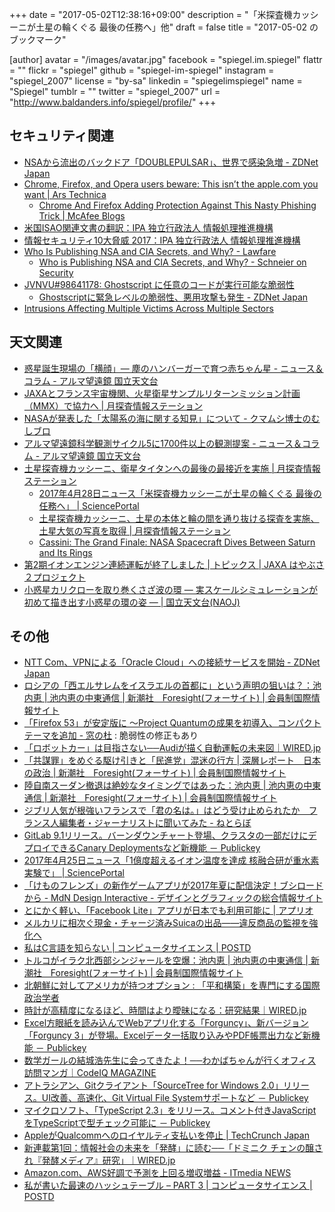 +++
date = "2017-05-02T12:38:16+09:00"
description = "「米探査機カッシーニが土星の輪くぐる 最後の任務へ」他"
draft = false
title = "2017-05-02 のブックマーク"

[author]
  avatar = "/images/avatar.jpg"
  facebook = "spiegel.im.spiegel"
  flattr = ""
  flickr = "spiegel"
  github = "spiegel-im-spiegel"
  instagram = "spiegel_2007"
  license = "by-sa"
  linkedin = "spiegelimspiegel"
  name = "Spiegel"
  tumblr = ""
  twitter = "spiegel_2007"
  url = "http://www.baldanders.info/spiegel/profile/"
+++

## セキュリティ関連

- [NSAから流出のバックドア「DOUBLEPULSAR」、世界で感染急増 - ZDNet Japan](https://japan.zdnet.com/article/35100240/?utm_source=dlvr.it&utm_medium=facebook)
- [Chrome, Firefox, and Opera users beware: This isn’t the apple.com you want | Ars Technica](https://arstechnica.com/security/2017/04/chrome-firefox-and-opera-users-beware-this-isnt-the-apple-com-you-want/)
    - [Chrome And Firefox Adding Protection Against This Nasty Phishing Trick | McAfee Blogs](https://securingtomorrow.mcafee.com/business/neutralize-threats/chrome-and-firefox-adding-protection-against-this-nasty-phishing-trick/)
- [米国ISAO関連文書の翻訳：IPA 独立行政法人 情報処理推進機構](http://www.ipa.go.jp/security/publications/isao/index.html)
- [情報セキュリティ10大脅威 2017：IPA 独立行政法人 情報処理推進機構](https://www.ipa.go.jp/security/vuln/10threats2017.html)
- [Who Is Publishing NSA and CIA Secrets, and Why? - Lawfare](https://www.lawfareblog.com/who-publishing-nsa-and-cia-secrets-and-why)
    - [Who is Publishing NSA and CIA Secrets, and Why? - Schneier on Security](https://www.schneier.com/blog/archives/2017/05/who_is_publishi.html)
- [JVNVU#98641178: Ghostscript に任意のコードが実行可能な脆弱性](http://jvn.jp/vu/JVNVU98641178/)
    - [Ghostscriptに緊急レベルの脆弱性、悪用攻撃も発生 - ZDNet Japan](https://japan.zdnet.com/article/35100535/)
- [Intrusions Affecting Multiple Victims Across Multiple Sectors](https://www.us-cert.gov/ncas/alerts/TA17-117A)

## 天文関連

- [惑星誕生現場の「横顔」― 塵のハンバーガーで育つ赤ちゃん星 - ニュース＆コラム - アルマ望遠鏡 国立天文台](http://alma.mtk.nao.ac.jp/j/news/info/2017/0420post_705.html)
- [JAXAとフランス宇宙機関、火星衛星サンプルリターンミッション計画（MMX）で協力へ | 月探査情報ステーション](http://moonstation.jp/blog/marsexp/mmx/jaxa-and-cnes-signed-an-agreement-of-mmx-cooperation)
- [NASAが発表した「太陽系の海に関する知見」について - クマムシ博士のむしブロ](http://horikawad.hatenadiary.com/entry/2017/04/14/181305)
- [アルマ望遠鏡科学観測サイクル5に1700件以上の観測提案 - ニュース＆コラム - アルマ望遠鏡 国立天文台](http://alma.mtk.nao.ac.jp/j/news/info/2017/042551700.html)
- [土星探査機カッシーニ、衛星タイタンへの最後の最接近を実施 | 月探査情報ステーション](http://moonstation.jp/blog/planetaryexp/cassini/cassini-makes-the-last-closest-flyby-for-titan)
    - [2017年4月28日ニュース「米探査機カッシーニが土星の輪くぐる 最後の任務へ」 | SciencePortal](http://scienceportal.jst.go.jp/news/newsflash_review/newsflash/2017/04/20170428_01.html)
    - [土星探査機カッシーニ、土星の本体と輪の間を通り抜ける探査を実施、土星大気の写真を取得 | 月探査情報ステーション](http://moonstation.jp/blog/planetaryexp/cassini/cassini-dive-into-space-between-saturn-and-its-ring-acquiring-photos-and-data)
    - [Cassini: The Grand Finale: NASA Spacecraft Dives Between Saturn and Its Rings](https://saturn.jpl.nasa.gov/news/3032/nasa-spacecraft-dives-between-saturn-and-its-rings/)
- [第2期イオンエンジン連続運転が終了しました | トピックス | JAXA はやぶさ２プロジェクト](http://www.hayabusa2.jaxa.jp/topics/20170428/)
- [小惑星カリクローを取り巻くさざ波の環 ― 実スケールシミュレーションが初めて描き出す小惑星の環の姿 ― | 国立天文台(NAOJ)](http://www.nao.ac.jp/news/science/2017/20170428-cfca.html)

## その他

- [NTT Com、VPNによる「Oracle Cloud」への接続サービスを開始 - ZDNet Japan](https://japan.zdnet.com/article/35100073/)
- [ロシアの「西エルサレムをイスラエルの首都に」という声明の狙いは？：池内恵 | 池内恵の中東通信 | 新潮社　Foresight(フォーサイト) | 会員制国際情報サイト](http://www.fsight.jp/articles/-/42220)
- [「Firefox 53」が安定版に ～Project Quantumの成果を初導入、コンパクトテーマを追加 - 窓の杜](http://forest.watch.impress.co.jp/docs/news/1055998.html) : 脆弱性の修正もあり
- [「ロボットカー」は目指さない──Audiが描く自動運転の未来図｜WIRED.jp](http://wired.jp/waia/2017/audi-innovation_01/)
- [「共謀罪」をめぐる駆け引きと「民進党」混迷の行方 | 深層レポート　日本の政治 | 新潮社　Foresight(フォーサイト) | 会員制国際情報サイト](http://www.fsight.jp/articles/-/42215)
- [陸自南スーダン撤退は絶妙なタイミングではあった：池内恵 | 池内恵の中東通信 | 新潮社　Foresight(フォーサイト) | 会員制国際情報サイト](http://www.fsight.jp/articles/-/42227)
- [ジブリ人気が根強いフランスで「君の名は。」はどう受け止められたか　フランス人編集者・ジャーナリストに聞いてみた - ねとらぼ](http://nlab.itmedia.co.jp/nl/articles/1704/22/news016.html)
- [GitLab 9.1リリース。バーンダウンチャート登場、クラスタの一部だけにデプロイできるCanary Deploymentsなど新機能 － Publickey](http://www.publickey1.jp/blog/17/gitlab_91canary_deployments.html)
- [2017年4月25日ニュース「1億度超えるイオン温度を達成 核融合研が重水素実験で」 | SciencePortal](http://scienceportal.jst.go.jp/news/newsflash_review/newsflash/2017/04/20170425_01.html)
- [「けものフレンズ」の新作ゲームアプリが2017年夏に配信決定！ブシロードから - MdN Design Interactive - デザインとグラフィックの総合情報サイト](http://www.mdn.co.jp/di/newstopics/52896/)
- [とにかく軽い、「Facebook Lite」アプリが日本でも利用可能に | アプリオ](http://appllio.com/20170424-9074-facebook-lite)
- [メルカリに相次ぐ現金・チャージ済みSuicaの出品——違反商品の監視を強化へ](http://jp.techcrunch.com/2017/04/25/mercari-money-suica/)
- [私はC言語を知らない | コンピュータサイエンス | POSTD](http://postd.cc/i-do-not-know-c/)
- [トルコがイラク北西部シンジャールを空爆：池内恵 | 池内恵の中東通信 | 新潮社　Foresight(フォーサイト) | 会員制国際情報サイト](http://www.fsight.jp/articles/-/42247)
- [北朝鮮に対してアメリカが持つオプション : 「平和構築」を専門にする国際政治学者](http://shinodahideaki.blog.jp/archives/16491389.html)
- [時計が高精度になるほど、時間はより曖昧になる：研究結果｜WIRED.jp](http://wired.jp/2017/04/24/entanglement-of-quantum-clocks/)
- [Excel方眼紙を読み込んでWebアプリ化する「Forguncy」、新バージョン「Forguncy 3」が登場。Excelデータ一括取り込みやPDF帳票出力など新機能 － Publickey](http://www.publickey1.jp/blog/17/excelwebforguncyforguncy_3excelpdf.html)
- [数学ガールの結城浩先生に会ってきたよ！──わかばちゃんが行くオフィス訪問マンガ｜CodeIQ MAGAZINE](https://codeiq.jp/magazine/2017/04/51074/)
- [アトラシアン、Gitクライアント「SourceTree for Windows 2.0」リリース。UI改善、高速化、Git Virtual File Systemサポートなど － Publickey](http://www.publickey1.jp/blog/17/gitsourcetree_for_windows_20uigit_virtual_file_system.html)
- [マイクロソフト、「TypeScript 2.3」をリリース。コメント付きJavaScriptをTypeScriptで型チェック可能に － Publickey](http://www.publickey1.jp/blog/17/typescript_23javascripttypescript.html)
- [AppleがQualcommへのロイヤルティ支払いを停止 | TechCrunch Japan](http://jp.techcrunch.com/2017/04/29/20170428apple-stops-paying-royalties-to-qualcomm/)
- [新連載第1回：情報社会の未来を「発酵」に読む──「ドミニク チェンの醸され『発酵メディア』研究」｜WIRED.jp](http://wired.jp/series/ferment-media-research/01_microbes/)
- [Amazon.com、AWS好調で予測を上回る増収増益 - ITmedia NEWS](http://www.itmedia.co.jp/news/articles/1704/28/news067.html)
- [私が書いた最速のハッシュテーブル – PART 3 | コンピュータサイエンス | POSTD](http://postd.cc/i-wrote-the-fastest-hashtable-3/)
